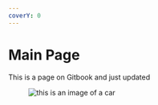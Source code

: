 ```yaml
---
coverY: 0
---
```


# Main Page

This is a page on Gitbook and just updated

<figure><img src="https://images.unsplash.com/photo-1703150976791-dfdbca93d4e6?crop=entropy&#x26;cs=srgb&#x26;fm=jpg&#x26;ixid=M3wxOTcwMjR8MHwxfHJhbmRvbXx8fHx8fHx8fDE3MDQzODg3NDB8&#x26;ixlib=rb-4.0.3&#x26;q=85" alt="this is an image of a car"><figcaption></figcaption></figure>
